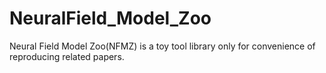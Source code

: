 # NeuralField_Model_Zoo
Neural Field Model Zoo(NFMZ) is a toy tool library only for convenience of reproducing related papers.
